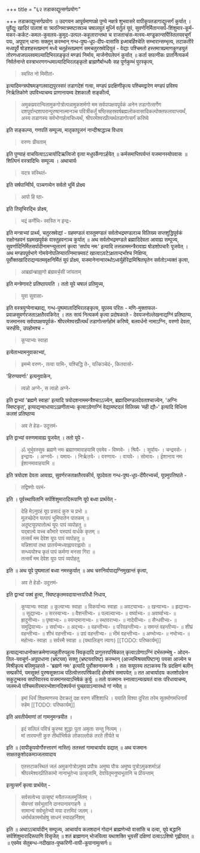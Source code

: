 +++
title = "६२ तडाकाद्युत्सर्गप्रयोगः"

+++
तडाकाद्युत्सर्गप्रयोगः ॥ उदगयन आपूर्यमाणपक्षे पुण्ये नक्षत्रे शुभवासरे वापीकूपतडागाद्युत्सर्गं कुर्यात् । पूर्वेद्युः खादिरं पालाशं वा त्र्यरत्निमात्रमष्टास्रञ्च चषालयुतं मूर्ध्नि वर्तुलं यूपं, सुवर्णनिर्मितान्त्सर्प-शिंशुमार-कूर्म-मकर-कर्कट-कमल-कुवलय-कुमुद-उत्पल-कहूलारान्तथा च राजतान्हंस-मत्स्य-मण्डूकान्सर्पिस्तिलयवचूर्णं पयः, अपूपान् धानाः सक्तून् करम्भान् गन्ध-पुष्प-धूप-दीप-वासांसि इध्माबर्हिश्चेति सम्भारान्सम्भृत्य, तटाकतीरे मध्यपूर्वे षोडशहस्तप्रमाणं मध्ये चतुर्हस्तप्रमाणं समचतुरस्रवेदियुतं - वेद्याः पश्चिमतो हस्तमात्रप्रमाणकुण्डयुतं तोरणध्वजपल्लवमाल्यादिभिरलङ्कृतं मण्डपं निर्माय, मार्जनोपलेपनं कुर्यात् ॥ कर्ता सपत्नीकः प्रातर्नित्यकर्म निर्वर्तनान्ते वस्त्राभरणगन्धमाल्यादिभिरलङ्कृतो ब्राह्मणैर्बान्धवैः सह पूर्णकुम्भं पुरस्कृत्य, 

> स्वस्ति नो मिमीतां॰

इत्यादिमन्त्रघोषमङ्गलवाद्यपुरस्सरं तडागदेशं गत्वा, मण्डपं प्रदक्षिणीकृत्य पश्चिमद्वारेण मण्डपं प्रविश्य निर्ऋतिकोणे उपविभ्याचम्य प्राणानायम्य देशकालौ सङ्कीर्त्य, 

> अमुकप्रवरान्वितामुकगोत्रोत्पन्नामुकशर्मणो मम सर्वपापक्षयपूर्वकं अनेन तडागोत्सर्गेण दशपूर्वान्दशापरान्पुरुषानात्मानञ्च पवित्रीकर्तुं षष्ठिसहस्रवर्षब्रह्मलोकवासादिकल्पोक्तफलावाप्त्यर्थं, अस्य तडागस्य सर्वभोगार्हत्वसिध्यर्थं, श्रीपरमेश्वरप्रीत्यर्थतडागोत्सर्गं करिष्ये

इति सङ्कल्प्य, गणपतिं सम्पूज्य, मातृकापूजनं नान्दीश्राद्धञ्च विधाय 

> वरुणः प्रीयताम्

इति पुण्याहं वाचयित्वाऽऽचार्यादिऋत्विजो वृत्वा मधुपर्केणाऽर्हयेत् ॥ कर्मसमाप्तिपर्यन्तं यजमानस्योपवासः ॥ शिल्पिनं वस्त्रादिभिः सम्पूज्य । अथाचार्यः 

> यदत्र संस्थितं॰ 

इति सर्षपान्विीर्य, पञ्चगव्येन सर्वतो भूमिं प्रोक्ष्य 

> आपो हि ष्ठा॰

इति तिसृभिरद्भिः प्रोक्ष्य, 

> भद्रं कर्णेभिः॰ स्वस्ति न इन्द्रः॰

इति मन्त्राभ्यां प्रार्थ्य, चतुरस्रवेद्यां - ग्रहमण्डलं वास्तुमण्डलं सर्वतोभद्रमण्डलञ्च विलिख्य सप्तशुद्धिपूर्वकं राक्षोनहवनं ग्रहमखपूर्वकं वास्तुहवनञ्च कुर्यात् ॥ अथ सर्वतोभद्रमण्डले ब्रह्मादिदेवता आवाह्य सम्पूज्य, सुवर्णादिनिर्मितसर्पादीनामग्न्युत्तारणं कृत्वा ‘सर्पाय नमः' इत्यादि तत्तन्नाममन्त्रैरावाह्य षोडशोपचारैः पूजयेत् । अथ मण्डपपूर्वभागे गोमयेनोपलिप्यारत्निमात्रमवटं खात्वाऽवटेऽक्षतान्दर्भांश्च निक्षिप्य, पूर्वोक्तखादिराद्यन्यतमवृक्षनिर्मितं यूपं प्रोक्ष्य, यजमानेनान्वारब्धोऽध्वर्युर्हरिद्रामिश्रितघृतेन सर्वतोऽभ्यक्तं कृत्वा, 

> आब्रह्म॑न्ब्राह्म॒णो ब्र॑ह्मवर्च॒सी जा॑यताम्

इति मन्त्रेणावटे प्रतिष्ठापयति । ततो यूपे चषालं प्रतिमुच्य, 

> युवा सुवासा॰

इति वस्त्रयुग्मेनाच्छाद्य, गन्ध-पुष्पमालादिभिरलङ्कृत्य, यूपस्य परितः - मणि-मुक्ताफल-प्रवाळसुवर्णरजताऽक्षतैरवकिरेत् । ततः सायं नित्यकर्म कृत्वा प्रदोषकाले - देवयजनोल्लेखनाद्यग्निं प्रतिष्ठाप्य, यजमानस्य सर्वपापक्षयपूर्वकं॰ श्रीपरमेश्वरप्रीत्यर्थं तडागोत्सर्गहोमं करिष्ये, बलवर्धनो नामाऽग्निः, वरुणो देवता, चरुर्हविः, उपहोमश्च - 

> कूप्याभ्यः स्वाहा

इत्येताभ्यामनुवाकाभ्यां, 

> इमम्मे वरुण॰, तत्वा यामि॰, यश्चिद्धि ते॰, यत्किञ्चेदं॰, कितवासो॰

'हिरण्यवर्णाः' इत्यनुवाकेन, 

> त्वन्नो अग्ने॰, स त्वन्नो अग्ने॰

इति द्वाभ्यां 'ब्रह्मणे स्वाहा' इत्यादि त्रयोदशनाममन्त्रैश्चाऽऽज्येन, ब्रह्मादिमण्डलदेवताश्चाज्येन, 'अग्निः स्विष्टकृत्', इत्याद्यन्वाधायाऽऽप्रणीताभ्यः कृत्वाऽग्रेणाग्निं वेद्यामष्टदलं विलिख्य ‘मही द्यौः॰' इत्यादि विधिना कलशं प्रतिष्ठाप्य 

> अव ते हेडः॰ उदुत्तमं॰

इति द्वाभ्यां वरुणमावाह्य पूजयेत् । ततो यूपे - 

> ॐ भूर्भुवस्सुवः ब्रह्मणे नमः ब्रह्माणमावाहयामि एवमेव - विष्णवे॰ । श्रियै॰ । सूर्याय॰ । चन्द्रमसे॰ । इन्द्राय॰ । अग्नये॰ । यमाय॰ । निर्ऋतये॰ । वरुणाय॰ । वायवे॰ । सोमाय॰ । ईशानाय नमः ईशानमावाहयामि ॥ 

इति त्रयोदश देवता आवाह्य, सुवर्णरजताक्षतैरवकीर्य, यूपदेवता गन्ध-पुष्प-धूप-दीपैरभ्यर्च्य, यूपमुपतिष्ठते -

> तद्विष्णोः परमं॰

इति । पूर्वस्थापितानि सर्पशिंशुमारादिरूपाणि यूपे बध्वा प्रार्थयेत् -

> देहि मेऽनुग्रहं यूप प्रसादं कुरु च प्रभो ॥  
मूलच्छेदेन यत्पापं भूमिघातेन पातकम् ॥  
अदुष्टयूपघातोत्थं यूपः पापं व्यपोहतु ॥  
यद्बाल्ये यच्च कौमारे यस्पापं वार्धके कृतम् ॥  
तत्सर्वं मम देवेश यूपः पापं व्यपोहतु ॥  
यन्निशायां तथा प्रातर्यन्मध्याह्नापराह्णयोः ॥  
सन्ध्ययोश्च कृतं पापं कर्मणा मनसा गिरा ॥  
तत्सर्वं मम देवेश यूपः पापं व्यपोहतु

इति ॥ अथ यूपे पुष्पमालां बध्वा नमस्कुर्यात् ॥ अथ चरुनिर्वापाद्यग्निमुखान्तं कृत्वा, 

> अव ते हेडो॰ उदुत्तमं॰

इति द्वाभ्यां पक्वं हुत्वा, स्विष्टकृतमवदायान्तःपरिधौ निधाय, 

> कूप्याभ्यः स्वाहा ॥ कूल्याभ्यः स्वाहा ॥ विकर्याभ्यः स्वाहा ॥ अवट्याभ्यः॰ ॥ खन्याभ्यः॰ ॥ हृद्याभ्यः॰ ॥ सूद्याभ्यः॰ ॥ सरस्याभ्यः॰ ॥ वैशन्तीभ्यः॰ ॥ पल्वल्याभ्यः॰ ॥ वर्ष्याभ्यः॰ ॥ अवर्ष्याभ्यः॰ ॥ ह्रादुनीभ्यः॰ ॥ पृष्वाभ्यः॰ ॥ स्यन्दमानाभ्यः॰ ॥ स्थावराभ्यः॰ ॥ नादेयीभ्यः॰ ॥ सैन्धवीभ्यः॰ ॥ समुद्रियाभ्यः॰ ॥ सर्वाभ्यः॰ ॥ अद्भ्यः॰ ॥ वहन्तीभ्यः॰ ॥ परिवहन्तीभ्यः॰ ॥ समन्तं वहन्तीभ्यः॰ ॥ शीघ्रं वहन्तीभ्यः॰ ॥ शीभं वहन्तीभ्यः॰ ॥ उग्रं वहन्तीभ्यः॰ ॥ भीमं वहन्तीभ्यः॰ ॥ अम्भोभ्यः॰ ॥ नभोभ्यः॰ ॥ महोभ्यः॰ स्वाहा ॥ सर्वस्मै स्वाहा ॥ (यथालिङ्ग त्यागः) 
[[TODO: परिष्कार्यम्]]

इत्याद्यन्वाधानोक्तक्रमेणाज्यहुतीरुपहुत्य स्विकृदादि प्रागुत्तरपरिषेकात् कृत्वाऽग्रेणाऽग्निं दर्भस्तम्भेषु - ओदन-तिल-यवचूर्ण-अपूपाधाना (भ्रष्टयव) सक्तु (भ्रष्टयवपिष्ट) करम्भान् (आज्यमिश्रयवपिष्टान्) पयसा आज्येन च मिश्रीकृत्य बलिमुपहरते - 'ब्रह्मणे नमः' इत्यादि पूर्वोक्तनाममन्त्रैः । ततः सयूपस्य तटाकस्य त्रिः प्रदक्षिणं बलीन् सम्प्रकीर्य, यमसूक्तं पुरुषसूक्तञ्च पठित्वोत्तरपरिषेकादि होमशेषं समापयेत् ॥ तत आचार्यादयः कलशोदकेन सकुटुम्बस्य सपरिवारस्य यजमानस्याऽभिषेकं कुर्युः ॥ ततो यजमानः स्नात्वाऽन्यत्प्रयतं वासः परिधायाचम्य, जलमध्ये पश्चिमतीरमारभ्येशानदिक्पर्यन्तं पुच्छाग्राऽन्वारब्धो गां नयेत् ॥ 

> इमां धियँ शिक्षमाणस्य देवक्रतुं दक्ष वरुण सँशिशाधि । ययाति विश्वा दुरिता तरेम सुतर्माणमधिनावँ रुहेम
[[TODO: परिष्कार्यम्]]

इति अवतीर्यमाणां तां गामनुमन्त्रयीत । 

> इदं सलिलं पवित्रं कुरुष्व शुद्धाः पूता अमृताः सन्तु नित्यम् ।  
मां तारयन्ती कुरु तीर्थाभिषेकं लोकाल्लोकं तरते तीर्यते च

इति ॥ (वापीकूपयोर्गोरुत्तारणं नास्ति) ततस्तां गामाचार्याय दद्यात् ॥ अथ यजमानः साक्षतकुशोदकमञ्जलावादाय 

> एतत्तटाकस्थितं जलं अमुकगोत्रोऽमुष्य प्रपौत्रः अमुष्य पौत्रः अमुष्य पुत्रोऽमुकशर्माऽहं श्रीपरमेश्वरप्रीतिकामो नानाभूतेभ्य उत्सृजामि, देवपितृमनुष्यभूतानि च प्रीयन्ताम्

इत्युत्सर्गं कृत्वा प्रार्थयेत् -

> सर्वसत्वेभ्य उत्सृष्टं मयैतज्जलमूर्जितम् ।  
सेवन्तां सर्वभूतानि दानपानावगाहनैः ॥  
सामान्यं सर्वभूतेभ्यो मया दत्तमिदं जलम् ।  
धर्मार्थकाममोक्षेषु साधनं स्यादहर्निशम्

इति ॥ अथाऽऽचार्यादीन् सम्पूज्य, आचार्याय कलशदानं गोदानं ब्राह्मणेभ्यो वासांसि च दत्वा, यूपे बद्धानि सर्पशिंशुमारादिरूपाणि विसृजेत् ॥ शतं ब्राह्मणान् भोजयित्वा यथाशक्ति भूयसीं दक्षिणां दत्वाऽऽशिषो गृह्णीयात् ॥ ॥ एवमेव सेतुबन्ध-नदीखात-पुष्करिणी-वापी-कूपानामुत्सर्गः॥